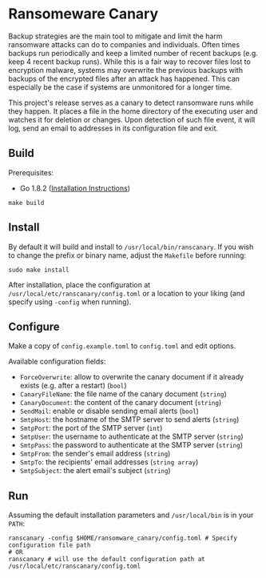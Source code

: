 # Ransomeware Canary

Backup strategies are the main tool to mitigate and limit the harm ransomware attacks can do to companies and individuals. Often times backups run periodically and keep a limited number of recent backups (e.g. keep 4 recent backup runs). While this is a fair way to recover files lost to encryption malware, systems may overwrite the previous backups with backups of the encrypted files after an attack has happened. This can especially be the case if systems are unmonitored for a longer time.

This project's release serves as a canary to detect ransomware runs while they happen. It places a file in the home directory of the executing user and watches it for deletion or changes. Upon detection of such file event, it will log, send an email to addresses in its configuration file and exit.

## Build

Prerequisites: 
- Go 1.8.2  ([Installation Instructions](https://go.dev/doc/install))

```shell
make build
```

## Install

By default it will build and install to `/usr/local/bin/ranscanary`. If you wish to change the prefix or binary name, adjust the `Makefile` before running: 

```shell
sudo make install
```

After installation, place the configuration at `/usr/local/etc/ranscanary/config.toml` or a location to your liking (and specify using `-config` when running).

## Configure

Make a copy of `config.example.toml` to `config.toml` and edit options.

Available configuration fields:
- `ForceOverwrite`: allow to overwrite the canary document if it already exists (e.g. after a restart) (`bool`)
- `CanaryFileName`: the file name of the canary document (`string`)
- `CanaryDocument`: the content of the canary document (`string`)
- `SendMail`: enable or disable sending email alerts (`bool`)
- `SmtpHost`: the hostname of the SMTP server to send alerts (`string`)
- `SmtpPort`: the port of the SMTP server (`int`)
- `SmtpUser`: the username to authenticate at the SMTP server (`string`)
- `SmtpPass`: the password to authenticate at the SMTP server (`string`)
- `SmtpFrom`: the sender's email address (`string`)
- `SmtpTo`: the recipients' email addresses (`string array`)
- `SmtpSubject`: the alert email's subject (`string`)


## Run

Assuming the default installation parameters and `/usr/local/bin` is in your `PATH`:

```shell
ranscanary -config $HOME/ransomware_canary/config.toml # Specify configuration file path
# OR
ranscanary # will use the default configuration path at /usr/local/etc/ranscanary/config.toml
```
